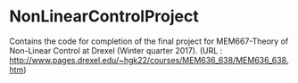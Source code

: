 # NonLinearControlProject
Contains the code for completion of the final project for MEM667-Theory of Non-Linear Control at Drexel (Winter quarter 2017). (URL : http://www.pages.drexel.edu/~hgk22/courses/MEM636_638/MEM636_638.htm)

